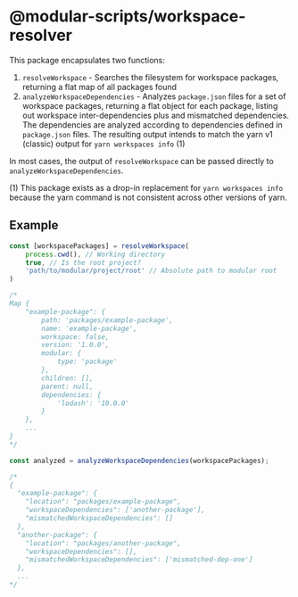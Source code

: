 # @modular-scripts/workspace-resolver

This package encapsulates two functions:

1. `resolveWorkspace` - Searches the filesystem for workspace packages,
   returning a flat map of all packages found
2. `analyzeWorkspaceDependencies` - Analyzes `package.json` files for a set of
   workspace packages, returning a flat object for each package, listing out
   workspace inter-dependencies plus and mismatched dependencies. The
   dependencies are analyzed according to dependencies defined in `package.json`
   files. The resulting output intends to match the yarn v1 (classic) output for
   `yarn workspaces info` (1)

In most cases, the output of `resolveWorkspace` can be passed directly to
`analyzeWorkspaceDependencies`.

(1) This package exists as a drop-in replacement for `yarn workspaces info`
because the yarn command is not consistent across other versions of yarn.

## Example

```TypeScript
const [workspacePackages] = resolveWorkspace(
    process.cwd(), // Working directory
    true, // Is the root project?
    'path/to/modular/project/root' // Absolute path to modular root
)

/*
Map {
    "example-package": {
        path: 'packages/example-package',
        name: 'example-package',
        workspace: false,
        version: '1.0.0',
        modular: {
            type: 'package'
        },
        children: [],
        parent: null,
        dependencies: {
            'lodash': '10.0.0'
        }
    },
    ...
}
*/

const analyzed = analyzeWorkspaceDependencies(workspacePackages);

/*
{
  "example-package": {
    "location": "packages/example-package",
    "workspaceDependencies": ['another-package'],
    "mismatchedWorkspaceDependencies": []
  },
  "another-package": {
    "location": "packages/another-package",
    "workspaceDependencies": [],
    "mismatchedWorkspaceDependencies": ['mismatched-dep-one']
  },
  ...
*/

```
